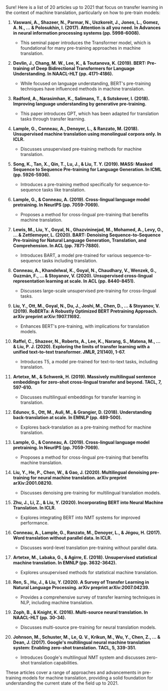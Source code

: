 Sure! Here is a list of 20 articles up to 2021 that focus on transfer learning in the context of machine translation, particularly on how to pre-train models:

1. **Vaswani, A., Shazeer, N., Parmar, N., Uszkoreit, J., Jones, L., Gomez, A. N., ... & Polosukhin, I. (2017). Attention is all you need. In Advances in neural information processing systems (pp. 5998-6008).**
   - This seminal paper introduces the Transformer model, which is foundational for many pre-training approaches in machine translation.

2. **Devlin, J., Chang, M. W., Lee, K., & Toutanova, K. (2019). BERT: Pre-training of Deep Bidirectional Transformers for Language Understanding. In NAACL-HLT (pp. 4171-4186).**
   - While focused on language understanding, BERT's pre-training techniques have influenced methods in machine translation.

3. **Radford, A., Narasimhan, K., Salimans, T., & Sutskever, I. (2018). Improving language understanding by generative pre-training.**
   - This paper introduces GPT, which has been adapted for translation tasks through transfer learning.

4. **Lample, G., Conneau, A., Denoyer, L., & Ranzato, M. (2018). Unsupervised machine translation using monolingual corpora only. In ICLR.**
   - Discusses unsupervised pre-training methods for machine translation.

5. **Song, K., Tan, X., Qin, T., Lu, J., & Liu, T. Y. (2019). MASS: Masked Sequence to Sequence Pre-training for Language Generation. In ICML (pp. 5926-5936).**
   - Introduces a pre-training method specifically for sequence-to-sequence tasks like translation.

6. **Lample, G., & Conneau, A. (2019). Cross-lingual language model pretraining. In NeurIPS (pp. 7059-7069).**
   - Proposes a method for cross-lingual pre-training that benefits machine translation.

7. **Lewis, M., Liu, Y., Goyal, N., Ghazvininejad, M., Mohamed, A., Levy, O., ... & Zettlemoyer, L. (2020). BART: Denoising Sequence-to-Sequence Pre-training for Natural Language Generation, Translation, and Comprehension. In ACL (pp. 7871-7880).**
   - Introduces BART, a model pre-trained for various sequence-to-sequence tasks including translation.

8. **Conneau, A., Khandelwal, K., Goyal, N., Chaudhary, V., Wenzek, G., Guzmán, F., ... & Stoyanov, V. (2020). Unsupervised cross-lingual representation learning at scale. In ACL (pp. 8440-8451).**
   - Discusses large-scale unsupervised pre-training for cross-lingual tasks.

9. **Liu, Y., Ott, M., Goyal, N., Du, J., Joshi, M., Chen, D., ... & Stoyanov, V. (2019). RoBERTa: A Robustly Optimized BERT Pretraining Approach. arXiv preprint arXiv:1907.11692.**
   - Enhances BERT's pre-training, with implications for translation models.

10. **Raffel, C., Shazeer, N., Roberts, A., Lee, K., Narang, S., Matena, M., ... & Liu, P. J. (2020). Exploring the limits of transfer learning with a unified text-to-text transformer. JMLR, 21(140), 1-67.**
    - Introduces T5, a model pre-trained for text-to-text tasks, including translation.

11. **Artetxe, M., & Schwenk, H. (2019). Massively multilingual sentence embeddings for zero-shot cross-lingual transfer and beyond. TACL, 7, 597-610.**
    - Discusses multilingual embeddings for transfer learning in translation.

12. **Edunov, S., Ott, M., Auli, M., & Grangier, D. (2018). Understanding back-translation at scale. In EMNLP (pp. 489-500).**
    - Explores back-translation as a pre-training method for machine translation.

13. **Lample, G., & Conneau, A. (2019). Cross-lingual language model pretraining. In NeurIPS (pp. 7059-7069).**
    - Proposes a method for cross-lingual pre-training that benefits machine translation.

14. **Liu, Y., He, P., Chen, W., & Gao, J. (2020). Multilingual denoising pre-training for neural machine translation. arXiv preprint arXiv:2001.08210.**
    - Discusses denoising pre-training for multilingual translation models.

15. **Zhu, J., Li, Z., & Liu, Y. (2020). Incorporating BERT into Neural Machine Translation. In ICLR.**
    - Explores integrating BERT into NMT systems for improved performance.

16. **Conneau, A., Lample, G., Ranzato, M., Denoyer, L., & Jégou, H. (2017). Word translation without parallel data. In ICLR.**
    - Discusses word-level translation pre-training without parallel data.

17. **Artetxe, M., Labaka, G., & Agirre, E. (2018). Unsupervised statistical machine translation. In EMNLP (pp. 3632-3642).**
    - Explores unsupervised methods for statistical machine translation.

18. **Ren, S., Hu, J., & Liu, Y. (2020). A Survey of Transfer Learning in Natural Language Processing. arXiv preprint arXiv:2007.04239.**
    - Provides a comprehensive survey of transfer learning techniques in NLP, including machine translation.

19. **Zoph, B., & Knight, K. (2016). Multi-source neural translation. In NAACL-HLT (pp. 30-34).**
    - Discusses multi-source pre-training for neural translation models.

20. **Johnson, M., Schuster, M., Le, Q. V., Krikun, M., Wu, Y., Chen, Z., ... & Dean, J. (2017). Google's multilingual neural machine translation system: Enabling zero-shot translation. TACL, 5, 339-351.**
    - Introduces Google's multilingual NMT system and discusses zero-shot translation capabilities.

These articles cover a range of approaches and advancements in pre-training models for machine translation, providing a solid foundation for understanding the current state of the field up to 2021.